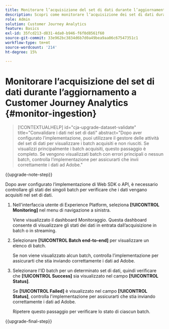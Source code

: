 ```yaml
---
title: Monitorare l’acquisizione del set di dati durante l’aggiornamento a Customer Journey Analytics
description: Scopri come monitorare l’acquisizione dei set di dati durante l’aggiornamento a Customer Journey Analytics
role: Admin
solution: Customer Journey Analytics
feature: Basics
exl-id: 35fcd213-d831-4da0-b946-f6f0d8561f60
source-git-commit: 33e962bc3834d6b7d0a49bea9aa06c67547351c1
workflow-type: tm+mt
source-wordcount: '214'
ht-degree: 15%

---
```


# Monitorare l’acquisizione del set di dati durante l’aggiornamento a Customer Journey Analytics {#monitor-ingestion}

<!-- markdownlint-disable MD034 -->

>[!CONTEXTUALHELP]
>id="cja-upgrade-dataset-validate"
>title="Convalidare i dati nel set di dati"
>abstract="Dopo aver configurato l’implementazione, puoi utilizzare il gestore delle attività del set di dati per visualizzare i batch acquisiti e non riusciti. Se visualizzi principalmente i batch acquisiti, questo passaggio è completo. Se vengono visualizzati batch con errori principali o nessun batch, controlla l’implementazione per assicurarti che invii correttamente i dati ad Adobe."

<!-- markdownlint-enable MD034 -->

{{upgrade-note-step}}

<!-- Should we single source this instead of duplicate it? The following steps were copied from: /help/data-ingestion/aepwebsdk.md-->

Dopo aver configurato l’implementazione di Web SDK o API, è necessario controllare gli stati dei singoli batch per verificare che i dati vengano acquisiti nel set di dati.

1. Nell&#39;interfaccia utente di Experience Platform, seleziona **[!UICONTROL Monitoring]** nel menu di navigazione a sinistra.

   Viene visualizzato il dashboard Monitoraggio. Questa dashboard consente di visualizzare gli stati dei dati in entrata dall’acquisizione in batch o in streaming.

   <!-- insert screenshot -->

1. Selezionare **[!UICONTROL Batch end-to-end]** per visualizzare un elenco di batch.

   Se non viene visualizzato alcun batch, controlla l’implementazione per assicurarti che stia inviando correttamente i dati ad Adobe.

   <!-- insert screenshot -->

1. Selezionare l&#39;ID batch per un determinato set di dati, quindi verificare che **[!UICONTROL Success]** sia visualizzato nel campo **[!UICONTROL Status]**.

   Se **[!UICONTROL Failed]** è visualizzato nel campo **[!UICONTROL Status]**, controlla l&#39;implementazione per assicurarti che stia inviando correttamente i dati ad Adobe.

   Ripetere questo passaggio per verificare lo stato di ciascun batch.

{{upgrade-final-step}}

